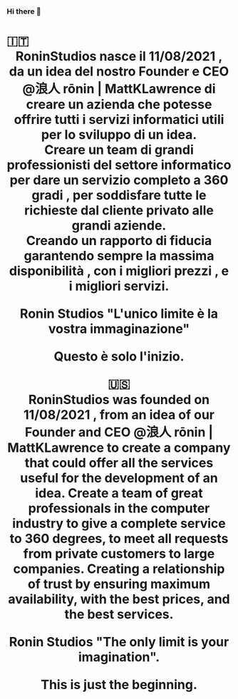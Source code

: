 ### Hi there 👋


<h1>🇮🇹 <br>
<center> RoninStudios nasce il 11/08/2021 ,<br>
da un idea del nostro Founder e CEO @浪人 rōnin | MattKLawrence  di creare un azienda che potesse offrire tutti i servizi informatici utili per lo sviluppo di un idea.<br>
Creare un team di grandi professionisti del settore informatico per dare un servizio completo a 360 gradi , per soddisfare tutte le richieste dal cliente privato alle grandi aziende.<br>
Creando un rapporto di fiducia garantendo sempre la massima disponibilità , con i migliori prezzi , e i migliori servizi.

Ronin Studios "L'unico limite è la vostra immaginazione"


Questo è solo l'inizio.
 
🇺🇸 <br>
RoninStudios was founded on 11/08/2021 ,
from an idea of our Founder and CEO @浪人 rōnin | MattKLawrence  to create a company that could offer all the services useful for the development of an idea.
Create a team of great professionals in the computer industry to give a complete service to 360 degrees, to meet all requests from private customers to large companies.
Creating a relationship of trust by ensuring maximum availability, with the best prices, and the best services.

Ronin Studios "The only limit is your imagination".


 This is just the beginning.<h1> </center>
